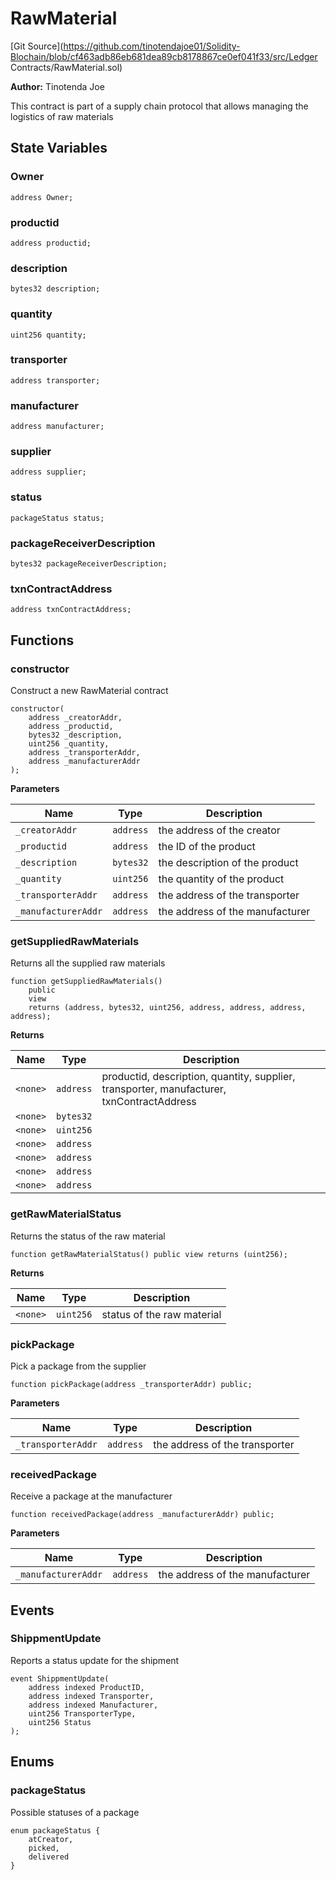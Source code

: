 # RawMaterial
[Git Source](https://github.com/tinotendajoe01/Solidity-Blochain/blob/cf463adb86eb681dea89cb8178867ce0ef041f33/src/Ledger Contracts/RawMaterial.sol)

**Author:**
Tinotenda Joe

This contract is part of a supply chain protocol that allows managing the logistics of raw materials


## State Variables
### Owner

```solidity
address Owner;
```


### productid

```solidity
address productid;
```


### description

```solidity
bytes32 description;
```


### quantity

```solidity
uint256 quantity;
```


### transporter

```solidity
address transporter;
```


### manufacturer

```solidity
address manufacturer;
```


### supplier

```solidity
address supplier;
```


### status

```solidity
packageStatus status;
```


### packageReceiverDescription

```solidity
bytes32 packageReceiverDescription;
```


### txnContractAddress

```solidity
address txnContractAddress;
```


## Functions
### constructor

Construct a new RawMaterial contract


```solidity
constructor(
    address _creatorAddr,
    address _productid,
    bytes32 _description,
    uint256 _quantity,
    address _transporterAddr,
    address _manufacturerAddr
);
```
**Parameters**

|Name|Type|Description|
|----|----|-----------|
|`_creatorAddr`|`address`|the address of the creator|
|`_productid`|`address`|the ID of the product|
|`_description`|`bytes32`|the description of the product|
|`_quantity`|`uint256`|the quantity of the product|
|`_transporterAddr`|`address`|the address of the transporter|
|`_manufacturerAddr`|`address`|the address of the manufacturer|


### getSuppliedRawMaterials

Returns all the supplied raw materials


```solidity
function getSuppliedRawMaterials()
    public
    view
    returns (address, bytes32, uint256, address, address, address, address);
```
**Returns**

|Name|Type|Description|
|----|----|-----------|
|`<none>`|`address`|productid, description, quantity, supplier, transporter, manufacturer, txnContractAddress|
|`<none>`|`bytes32`||
|`<none>`|`uint256`||
|`<none>`|`address`||
|`<none>`|`address`||
|`<none>`|`address`||
|`<none>`|`address`||


### getRawMaterialStatus

Returns the status of the raw material


```solidity
function getRawMaterialStatus() public view returns (uint256);
```
**Returns**

|Name|Type|Description|
|----|----|-----------|
|`<none>`|`uint256`|status of the raw material|


### pickPackage

Pick a package from the supplier


```solidity
function pickPackage(address _transporterAddr) public;
```
**Parameters**

|Name|Type|Description|
|----|----|-----------|
|`_transporterAddr`|`address`|the address of the transporter|


### receivedPackage

Receive a package at the manufacturer


```solidity
function receivedPackage(address _manufacturerAddr) public;
```
**Parameters**

|Name|Type|Description|
|----|----|-----------|
|`_manufacturerAddr`|`address`|the address of the manufacturer|


## Events
### ShippmentUpdate
Reports a status update for the shipment


```solidity
event ShippmentUpdate(
    address indexed ProductID,
    address indexed Transporter,
    address indexed Manufacturer,
    uint256 TransporterType,
    uint256 Status
);
```

## Enums
### packageStatus
Possible statuses of a package


```solidity
enum packageStatus {
    atCreator,
    picked,
    delivered
}
```

